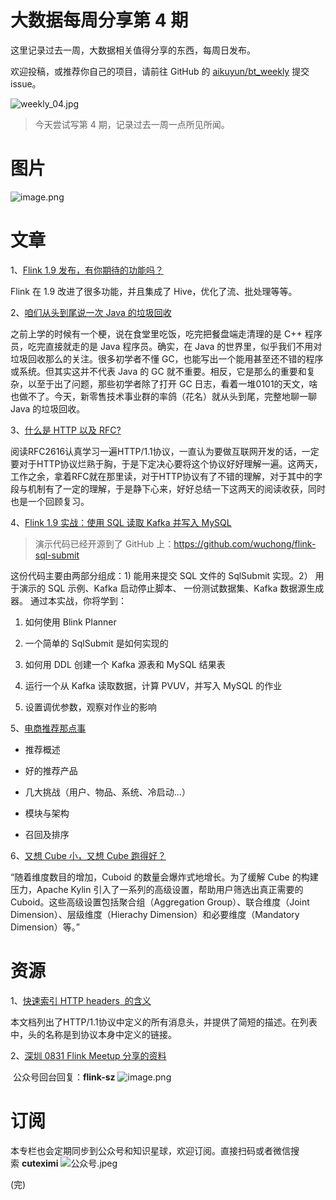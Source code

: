 # 大数据每周分享第 4 期

这里记录过去一周，大数据相关值得分享的东西，每周日发布。

欢迎投稿，或推荐你自己的项目，请前往 GitHub 的 [aikuyun/bt_weekly](https://github.com/aikuyun/bt_weekly) 提交 issue。

![weekly_04.jpg](https://cdn.nlark.com/yuque/0/2019/jpeg/199648/1567331105980-080696df-a585-4b7d-856a-5567918d52a9.jpeg#align=left&display=inline&height=797&name=weekly_04.jpg&originHeight=797&originWidth=1490&size=296081&status=done&width=1490)

> 今天尝试写第 4 期，记录过去一周一点所见所闻。


# 图片
![image.png](https://cdn.nlark.com/yuque/0/2019/png/199648/1567515452609-d1ae4dc5-1481-43b0-aa7f-5e7e1719a6a1.png#align=left&display=inline&height=81&name=image.png&originHeight=162&originWidth=800&size=87105&status=done&width=400)
# 文章

1、[Flink 1.9 发布，有你期待的功能吗？](https://mp.weixin.qq.com/s?__biz=MzIwMjA2MTk4Ng==&mid=2247485746&idx=1&sn=4116bff83bc0f16e1ec1b6a155678386&chksm=96e528ffa192a1e952ccfb2d1e49de5a3f57980239245e118cfe00e5b82010570eab749cce25&token=1922157363&lang=zh_CN#rd)

Flink 在 1.9 改进了很多功能，并且集成了 Hive，优化了流、批处理等等。

2、[咱们从头到尾说一次 Java 的垃圾回收](https://mp.weixin.qq.com/s/feJKRqYJTVEIxl6jvjevAg)

之前上学的时候有一个梗，说在食堂里吃饭，吃完把餐盘端走清理的是 C++ 程序员，吃完直接就走的是 Java 程序员。确实，在 Java 的世界里，似乎我们不用对垃圾回收那么的关注。很多初学者不懂 GC，也能写出一个能用甚至还不错的程序或系统。但其实这并不代表 Java 的 GC 就不重要。相反，它是那么的重要和复杂，以至于出了问题，那些初学者除了打开 GC 日志，看着一堆0101的天文，啥也做不了。今天，新零售技术事业群的率鸽（花名）就从头到尾，完整地聊一聊 Java 的垃圾回收。

3、[什么是 HTTP 以及 RFC?](https://www.cnblogs.com/beijibing/p/10392282.html)

阅读RFC2616认真学习一遍HTTP/1.1协议，一直认为要做互联网开发的话，一定要对于HTTP协议烂熟于胸，于是下定决心要将这个协议好好理解一遍。这两天，工作之余，拿着RFC就在那里读，对于HTTP协议有了不错的理解，对于其中的字段与机制有了一定的理解，于是静下心来，好好总结一下这两天的阅读收获，同时也是一个回顾复习。

4、[Flink 1.9 实战：使用 SQL 读取 Kafka 并写入 MySQL](https://mp.weixin.qq.com/s/GAFi7KgSHvhzpuH_YhU5jg)

> 演示代码已经开源到了 GitHub 上：https://github.com/wuchong/flink-sql-submit


这份代码主要由两部分组成：1) 能用来提交 SQL 文件的 SqlSubmit 实现。2） 用于演示的 SQL 示例、Kafka 启动停止脚本、 一份测试数据集、Kafka 数据源生成器。
通过本实战，你将学到：

1. 如何使用 Blink Planner

1. 一个简单的 SqlSubmit 是如何实现的

1. 如何用 DDL 创建一个 Kafka 源表和 MySQL 结果表

1. 运行一个从 Kafka 读取数据，计算 PVUV，并写入 MySQL 的作业

1. 设置调优参数，观察对作业的影响


5、[电商推荐那点事](https://mp.weixin.qq.com/s/_zSe_Ia4DPrFKqsqW3iQ8w)

- 推荐概述

- 好的推荐产品

- 几大挑战（用户、物品、系统、冷启动...）

- 模块与架构

- 召回及排序


6、[又想 Cube 小，又想 Cube 跑得好？](https://mp.weixin.qq.com/s/ZvQCS7LRgQ6WcrWRFTGVkw)

“随着维度数目的增加，Cuboid 的数量会爆炸式地增长。为了缓解 Cube 的构建压力，Apache Kylin 引入了一系列的高级设置，帮助用户筛选出真正需要的 Cuboid。这些高级设置包括聚合组（Aggregation Group）、联合维度（Joint Dimension）、层级维度（Hierachy Dimension）和必要维度（Mandatory Dimension）等。”

# 资源

1、[快速索引 HTTP headers  的含义](http://jkorpela.fi/http.html)

本文档列出了HTTP/1.1协议中定义的所有消息头，并提供了简短的描述。在列表中，头的名称是到协议本身中定义的链接。

2、[深圳 0831 Flink Meetup 分享的资料](https://www.yuque.com/cuteximi/base/wadf44)

 公众号回台回复：**flink-sz**
![image.png](https://cdn.nlark.com/yuque/0/2019/png/199648/1567515557808-a205e5f4-1067-406f-839d-5783e118a972.png#align=left&display=inline&height=154&name=image.png&originHeight=308&originWidth=1322&size=111816&status=done&width=661)

# 订阅
本专栏也会定期同步到公众号和知识星球，欢迎订阅。直接扫码或者微信搜索 **cuteximi**
![公众号.jpeg](https://cdn.nlark.com/yuque/0/2019/jpeg/199648/1564031425679-c6eaf233-bd9b-4907-a1fd-b8014773917d.jpeg#align=left&display=inline&height=403&name=%E5%85%AC%E4%BC%97%E5%8F%B7.jpeg&originHeight=776&originWidth=748&size=125691&status=done&width=388)

(完)
